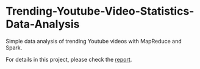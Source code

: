 # Trending-Youtube-Video-Statistics-Data-Analysis
Simple data analysis of trending Youtube videos with MapReduce and Spark.

For details in this project, please check the [report](https://github.com/ZhuangRuoyu/Trending-Youtube-Video-Statistics-Data-Analysis/blob/master/Report.pdf).
